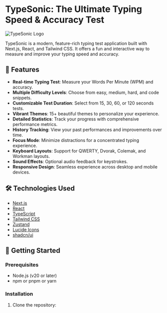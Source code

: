 # TypeSonic: The Ultimate Typing Speed & Accuracy Test

![TypeSonic Logo](public/typesonic-logo.png)

TypeSonic is a modern, feature-rich typing test application built with Next.js, React, and Tailwind CSS. It offers a fun and interactive way to measure and improve your typing speed and accuracy.

## 🚀 Features

- **Real-time Typing Test**: Measure your Words Per Minute (WPM) and accuracy.
- **Multiple Difficulty Levels**: Choose from easy, medium, hard, and code snippets.
- **Customizable Test Duration**: Select from 15, 30, 60, or 120 seconds tests.
- **Vibrant Themes**: 15+ beautiful themes to personalize your experience.
- **Detailed Statistics**: Track your progress with comprehensive performance metrics.
- **History Tracking**: View your past performances and improvements over time.
- **Focus Mode**: Minimize distractions for a concentrated typing experience.
- **Keyboard Layouts**: Support for QWERTY, Dvorak, Colemak, and Workman layouts.
- **Sound Effects**: Optional audio feedback for keystrokes.
- **Responsive Design**: Seamless experience across desktop and mobile devices.

## 🛠️ Technologies Used

- [Next.js](https://nextjs.org/)
- [React](https://reactjs.org/)
- [TypeScript](https://www.typescriptlang.org/)
- [Tailwind CSS](https://tailwindcss.com/)
- [Zustand](https://github.com/pmndrs/zustand)
- [Lucide Icons](https://lucide.dev/)
- [shadcn/ui](https://ui.shadcn.com/)

## 🚀 Getting Started

### Prerequisites

- Node.js (v20 or later)
- npm or pnpm or yarn

### Installation

1. Clone the repository:
